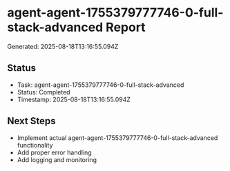 # agent-agent-1755379777746-0-full-stack-advanced Report

Generated: 2025-08-18T13:16:55.094Z

## Status
- Task: agent-agent-1755379777746-0-full-stack-advanced
- Status: Completed
- Timestamp: 2025-08-18T13:16:55.094Z

## Next Steps
- Implement actual agent-agent-1755379777746-0-full-stack-advanced functionality
- Add proper error handling
- Add logging and monitoring
